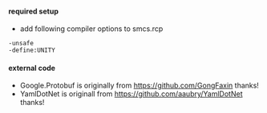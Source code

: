 #### required setup
- add following compiler options to smcs.rcp
```
-unsafe
-define:UNITY
```

#### external code
- Google.Protobuf is originally from https://github.com/GongFaxin thanks!
- YamlDotNet is originall from https://github.com/aaubry/YamlDotNet thanks!
